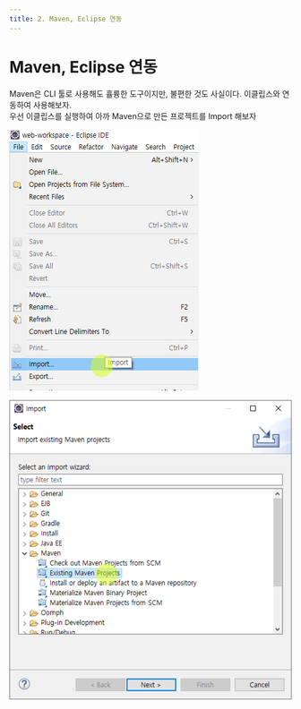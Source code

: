 ```yaml
---
title: 2. Maven, Eclipse 연동
---
```


# Maven, Eclipse 연동

Maven은 CLI 툴로 사용해도 휼륭한 도구이지만, 불편한 것도 사실이다. 이클립스와 연동하여 사용해보자.  
우선 이클립스를 실행하여 아까 Maven으로 만든 프로젝트를 Import 해보자

![5c28ee3dd1aca2e0184eebeafc31f92e.png](Assets/5c28ee3dd1aca2e0184eebeafc31f92e.png)

![d4714be828026b5c03b14fa7ae8f1e5e.png](Assets/d4714be828026b5c03b14fa7ae8f1e5e.png)

